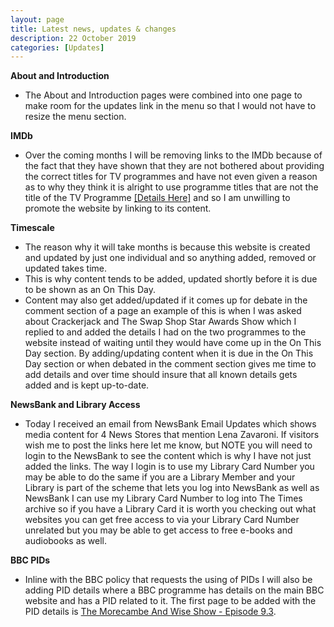 ```yaml
---
layout: page
title: Latest news, updates & changes
description: 22 October 2019
categories: [Updates]
---
```


**About and Introduction**
* The About and Introduction pages were combined into one page to make room for the updates link in the menu so that I would not have to resize the menu section.

**IMDb**
* Over the coming months I will be removing links to the IMDb because of the fact that they have shown that they are not bothered about providing the correct titles for TV programmes and have not even given a reason as to why they think it is alright to use programme titles that are not the title of the TV Programme [[Details Here]](https://github.com/FanzOfLenaZavaroni/fanzoflenazavaroni.github.io/issues/12#issuecomment-536528451) and so I am unwilling to promote the website by linking to its content.

**Timescale**
* The reason why it will take months is because this website is created and updated by just one individual and so anything added, removed or updated takes time.
* This is why content tends to be added, updated shortly before it is due to be shown as an On This Day.
* Content may also get added/updated if it comes up for debate in the comment section of a page an example of this is when I was asked about Crackerjack and The Swap Shop Star Awards Show which I replied to and added the details I had on the two programmes to the website instead of waiting until they would have come up in the On This Day section. By adding/updating content when it is due in the On This Day section or when debated in the comment section gives me time to add details and over time should insure that all known details gets added and is kept up-to-date.

**NewsBank and Library Access**
* Today I received an email from NewsBank Email Updates which shows media content for 4 News Stores that mention Lena Zavaroni. If visitors wish me to post the links here let me know, but NOTE you will need to login to the NewsBank to see the content which is why I have not just added the links. The way I login is to use my Library Card Number you may be able to do the same if you are a Library Member and your Library is part of the scheme that lets you log into NewsBank as well as NewsBank I can use my Library Card Number to log into The Times archive so if you have a Library Card it is worth you checking out what websites you can get free access to via your Library Card Number unrelated but you may be able to get access to free e-books and audiobooks as well.

**BBC PIDs**
* Inline with the BBC policy that requests the using of PIDs I will also be adding PID details where a BBC programme has details on the main BBC website and has a PID related to it. The first page to be added with the PID details is [The Morecambe And Wise Show - Episode 9.3](/bbc%20one/bbc%20two/bbc%20pids/1976/02/11/the-morecambe-and-wise-show.html).
